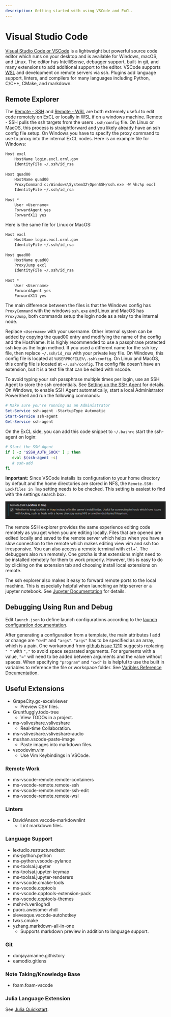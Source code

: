 ```yaml
---
description: Getting started with using VSCode and ExCL.
---
```

# Visual Studio Code

[Visual Studio Code or VSCode](https://code.visualstudio.com) is a lightweight but powerful source code editor which runs on your desktop and is available for Windows, macOS, and Linux. The editor has IntelliSense, debugger support, built-in git, and many extensions to add additional support to the editor. VSCode supports [WSL](https://docs.microsoft.com/en-us/windows/wsl/) and development on remote servers via ssh. Plugins add language support, linters, and compilers for many languages including Python, C/C++, CMake, and markdown.

## Remote Explorer

The [Remote - SSH](https://marketplace.visualstudio.com/items?itemName=ms-vscode-remote.remote-ssh) and [Remote - WSL](https://marketplace.visualstudio.com/items?itemName=ms-vscode-remote.remote-wsl) are both extremely useful to edit code remotely on ExCL or locally in WSL if on a windows machine. Remote - SSH pulls the ssh targets from the users `.ssh/config` file. On Linux or MacOS, this process is straightforward and you likely already have an ssh config file setup. On Windows you have to specify the proxy command to use to proxy into the internal ExCL nodes. Here is an example file for Windows:

```
Host excl
    HostName login.excl.ornl.gov
    IdentityFile ~/.ssh/id_rsa

Host quad00
    HostName quad00
    ProxyCommand c:/Windows\System32\OpenSSH/ssh.exe -W %h:%p excl
    IdentityFile ~/.ssh/id_rsa

Host *
    User <Username>
    ForwardAgent yes
    ForwardX11 yes
```

Here is the same file for Linux or MacOS:

```
Host excl
    HostName login.excl.ornl.gov
    IdentityFile ~/.ssh/id_rsa

Host quad00
    HostName quad00
    ProxyJump excl
    IdentityFile ~/.ssh/id_rsa

Host *
    User <Username>
    ForwardAgent yes
    ForwardX11 yes
```

The main difference between the files is that the Windows config has `ProxyCommand` with the windows `ssh.exe` and Linux and MacOS has `ProxyJump`, both commands setup the login node as a relay to the internal node.

Replace `<Username>` with your username. Other internal system can be added by copying the quad00 entry and modifying the name of the config and the HostName. It is highly recommended to use a passphrase protected ssh key as the login method. If you used a different name for the ssh key file, then replace `~/.ssh/id_rsa` with your private key file. On Windows, this config file is located at `%USERPROFILE%\.ssh\config`. On Linux and MacOS, this config file is located at `~/.ssh/config`. The config file doesn’t have an extension, but it is a text file that can be edited with vscode.

To avoid typing your ssh passphrase multiple times per login, use an SSH Agent to store the ssh credentials. See [Setting up the SSH Agent](https://code.visualstudio.com/docs/remote/troubleshooting#\_setting-up-the-ssh-agent) for details. On Windows, to enable SSH Agent automatically, start a local Administrator PowerShell and run the following commands:

```powershell
# Make sure you're running as an Administrator
Set-Service ssh-agent -StartupType Automatic
Start-Service ssh-agent
Get-Service ssh-agent
```

On the ExCL side, you can add this code snippet to `~/.bashrc` start the ssh-agent on login:

```bash
# Start the SSH Agent
if [ -z "$SSH_AUTH_SOCK" ] ; then
   eval $(ssh-agent -s)
   # ssh-add
fi
```

**Important:** Since VSCode installs its configuration to your home directory by default and the home directories are stored in NFS, the `Remote.SSH: Lockfiles in Tmp` setting needs to be checked. This setting is easiest to find with the settings search box.

![Remote.SSH: Lockfiles Setting](../.gitbook/assets/2022-02-18-lockfiles-setting.png)

The remote SSH explorer provides the same experience editing code remotely as you get when you are editing locally. Files that are opened are edited locally and saved to the remote server which helps when you have a slow connection to the remote which makes editing view vim and ssh too irresponsive. You can also access a remote terminal with `ctl`+\`. The debuggers also run remotely. One gotcha is that extensions might need to be installed remotely for them to work properly. However, this is easy to do by clicking on the extension tab and choosing install local extensions on remote.

The ssh explorer also makes it easy to forward remote ports to the local machine. This is especially helpful when launching an http server or a jupyter notebook. See [Jupyter Documentation](jupyter-quick-start.md#detailed-instructions-for-windows-with-visual-studio-code) for details.

## Debugging Using Run and Debug

Edit `launch.json` to define launch configurations according to the [launch configuration documentation](https://code.visualstudio.com/docs/editor/debugging#\_launchjson-attributes).

After generating a configuration from a template, the main attributes I add or change are `"cwd"` and `"args"`. `"args"` has to be specified as an array, which is a pain. One workaround from [github issue 1210](https://github.com/microsoft/vscode-cpptools/issues/1210) suggests replacing `" "` with `","` to avoid space separated arguments. For arguments with a value, `"="` will need to be added between arguments and the value without spaces. When specifying `"program"` and `"cwd"` is is helpful to use the built in variables to reference the file or workspace folder. See [Varibles Reference Documentation](https://code.visualstudio.com/docs/editor/variables-reference).

## Useful Extensions

* GrapeCity.gc-excelviewer
  * Preview CSV files.
* Gruntfuggly.todo-tree
  * View TODOs in a project.
* ms-vsliveshare.vsliveshare
  * Real-time Collaboration.
* ms-vsliveshare.vsliveshare-audio
* mushan.vscode-paste-image
  * Paste images into markdown files.
* vscodevim.vim
  * Use Vim Keybindings in VSCode.

### Remote Work

* ms-vscode-remote.remote-containers
* ms-vscode-remote.remote-ssh
* ms-vscode-remote.remote-ssh-edit
* ms-vscode-remote.remote-wsl

### Linters

* DavidAnson.vscode-markdownlint
  * Lint markdown files.

### Language Support

* lextudio.restructuredtext
* ms-python.python
* ms-python.vscode-pylance
* ms-toolsai.jupyter
* ms-toolsai.jupyter-keymap
* ms-toolsai.jupyter-renderers
* ms-vscode.cmake-tools
* ms-vscode.cpptools
* ms-vscode.cpptools-extension-pack
* ms-vscode.cpptools-themes
* mshr-h.veriloghdl
* puorc.awesome-vhdl
* slevesque.vscode-autohotkey
* twxs.cmake
* yzhang.markdown-all-in-one
  * Supports markdown preview in addition to language support.

### Git

* donjayamanne.githistory
* eamodio.gitlens

### Note Taking/Knowledge Base

* foam.foam-vscode

### Julia Language Extension

See [Julia Quickstart](julia.md#Julia-VSCode-Extension-in-ExCL).
